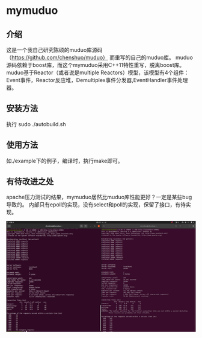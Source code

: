 # mymuduo
## 介绍
这是一个我自己研究陈硕的muduo库源码（https://github.com/chenshuo/muduo）
而重写的自己的muduo库。
muduo源码依赖于boost库，而这个mymuduo采用C++11特性重写，脱离boost库。
muduo基于Reactor（或者说是multiple Reactors）模型，该模型有4个组件：Event事件，Reactor反应堆，Demultiplex事件分发器,EventHandler事件处理器。



## 安装方法
执行 sudo ./autobuild.sh

## 使用方法
如./example下的例子，编译时，执行make即可。

## 有待改进之处
apache压力测试的结果，mymuduo居然比muduo库性能更好？一定是某些bug导致的。
内部只有epoll的实现，没有select和poll的实现，保留了接口，有待实现。

![图片](压力测试对比，左为mymuduo,右为muduo.png)
